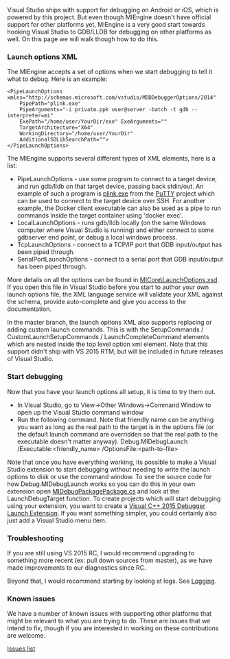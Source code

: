 Visual Studio ships with support for debugging on Android or iOS, which is powered by this project. But even though MIEngine doesn't have official support for other platforms yet, MIEngine is a very good start towards hooking Visual Studio to GDB/LLDB for debugging on other platforms as well. On this page we will walk though how to do this.

### Launch options XML

The MIEngine accepts a set of options when we start debugging to tell it what to debug. Here is an example:

    <PipeLaunchOptions xmlns="http://schemas.microsoft.com/vstudio/MDDDebuggerOptions/2014" 
        PipePath="plink.exe" 
        PipeArguments="-i private.ppk user@server -batch -t gdb --interpreter=mi" 
        ExePath="/home/user/YourDir/exe" ExeArguments="" 
        TargetArchitecture="X64" 
        WorkingDirectory="/home/user/YourDir" 
        AdditionalSOLibSearchPath=""> 
    </PipeLaunchOptions>

The MIEngine supports several different types of XML elements, here is a list:
* PipeLaunchOptions - use some program to connect to a target device, and run gdb/lldb on that target device, passing back stdin/out. An example of such a program is [plink.exe](http://the.earth.li/~sgtatham/putty/latest/x86/putty.exe) from the [PuTTY](http://www.chiark.greenend.org.uk/~sgtatham/putty/) project which can be used to connect to the target device over SSH. For another example, the Docker client executable can also be used as a pipe to run commands inside the target container using 'docker exec'.
* LocalLaunchOptions - runs gdb/lldb locally (on the same Windows computer where Visual Studio is running) and either connect to some gdbserver end point, or debug a local windows process.
* TcpLaunchOptions - connect to a TCP/IP port that GDB input/output has been piped through.
* SerialPortLaunchOptions - connect to a serial port that GDB input/output has been piped through.

More details on all the options can be found in [MICore\LaunchOptions.xsd](https://github.com/Microsoft/MIEngine/blob/master/src/MICore/LaunchOptions.xsd). If you open this file in Visual Studio before you start to author your own launch options file, the XML language service will validate your XML against the schema, provide auto-complete and give you access to the documentation.

In the master branch, the launch options XML also supports replacing or adding custom launch commands. This is with the SetupCommands / CustomLaunchSetupCommands / LaunchCompleteCommand elements which are nested inside the top level option xml element. Note that this support didn't ship with VS 2015 RTM, but will be included in future releases of Visual Studio.

### Start debugging

Now that you have your launch options all setup, it is time to try them out.
* In Visual Studio, go to View->Other Windows->Command Window to open up the Visual Studio command window
* Run the following command. Note that friendly name can be anything you want as long as the real path to the target is in the options file (or the default launch command are overridden so that the real path to the executable doesn't matter anyway).
    Debug.MIDebugLaunch /Executable:\<friendly_name\> /OptionsFile:\<path-to-file\>

Note that once you have everything working, its possible to make a Visual Studio extension to start debugging without needing to write the launch options to disk or use the command window. To see the source code for how Debug.MIDebugLaunch works so you can do this in your own extension open [MIDebugPackagePackage.cs](https://github.com/Microsoft/MIEngine/blob/master/src/MIDebugPackage/MIDebugPackagePackage.cs) and look at the LaunchDebugTarget function. To create projects which will start debugging using your extension, you want to create a [Visual C++ 2015 Debugger Launch Extension](https://visualstudiogallery.msdn.microsoft.com/7fe7f19f-ceb9-47e3-b440-c62df2b85281). If you want something simpler, you could certainly also just add a Visual Studio menu item.

### Troubleshooting
If you are still using VS 2015 RC, I would recommend upgrading to something more recent (ex: pull down sources from master), as we have made improvements to our diagnostics since RC.

Beyond that, I would recommend starting by looking at logs. See [Logging](logging).

### Known issues

We have a number of known issues with supporting other platforms that might be relevant to what you are trying to do. These are issues that we intend to fix, though if you are interested in working on these contributions are welcome.

[Issues list](https://github.com/Microsoft/MIEngine/labels/general-linux-support)

